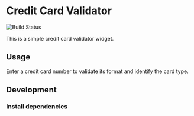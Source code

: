 # Credit Card Validator

![Build Status](https://ci.appveyor.com/api/projects/status/github/Roman9456/credit-card-validator?branch=main&svg=true)

This is a simple credit card validator widget.

## Usage

Enter a credit card number to validate its format and identify the card type.

## Development

### Install dependencies

